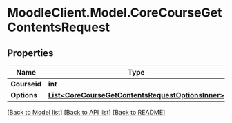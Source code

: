 # MoodleClient.Model.CoreCourseGetContentsRequest

## Properties

Name | Type | Description | Notes
------------ | ------------- | ------------- | -------------
**Courseid** | **int** | course id | 
**Options** | [**List&lt;CoreCourseGetContentsRequestOptionsInner&gt;**](CoreCourseGetContentsRequestOptionsInner.md) |  | [optional] 

[[Back to Model list]](../README.md#documentation-for-models) [[Back to API list]](../README.md#documentation-for-api-endpoints) [[Back to README]](../README.md)

